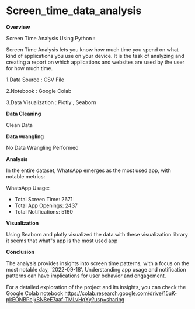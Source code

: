 # Screen_time_data_analysis

**Overview**

Screen Time Analysis Using Python :


Screen Time Analysis lets you know how much time you spend on what kind of applications you use on your device. It is the task of analyzing and creating a report on which applications and websites are used by the user for how much time.

1.Data Source : CSV File

2.Notebook : Google Colab

3.Data Visualization : Plotly , Seaborn




**Data Cleaning**

Clean Data



**Data wrangling**

No Data Wrangling Performed



**Analysis**

In the entire dataset, WhatsApp emerges as the most used app, with notable metrics:

 WhatsApp Usage:
  - Total Screen Time: 2671
  - Total App Openings: 2437
  - Total Notifications: 5160



**Visualization**

Using Seaborn and plotly visualized the data.with these visualization library it seems that what"s app is the most used app


**Conclusion**

The analysis provides insights into screen time patterns, with a focus on the most notable day, '2022-09-18'. Understanding app usage and notification patterns can have implications for user behavior and engagement.

For a detailed exploration of the project and its insights, you can check the Google Colab notebook https://colab.research.google.com/drive/15uK-pkEONBPcjkBN8eE7aaf-TMLvHqXy?usp=sharing


